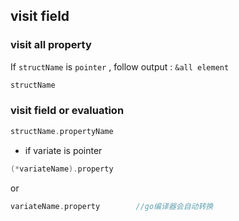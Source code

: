 ##  visit field
###   visit all property
If `structName` is `pointer` , follow output : `&all element` 
```go
structName
```

###   visit field or evaluation
```go
structName.propertyName
```

* if variate is pointer
```go
(*variateName).property 
```
or
```go
variateName.property 		//go编译器会自动转换
```
